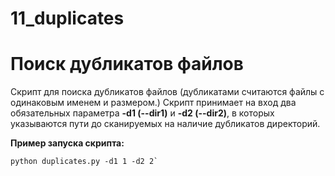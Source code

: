 # 11_duplicates

# Поиск дубликатов файлов
Скрипт для поиска дубликатов файлов (дубликатами считаются файлы с одинаковым именем и размером.)
Скрипт принимает на вход два обязательных параметра **-d1 (--dir1)** и **-d2 (--dir2)**, в которых указываются пути до сканируемых на наличие дубликатов директорий.

**Пример запуска скрипта:**
```
python duplicates.py -d1 1 -d2 2`
```

